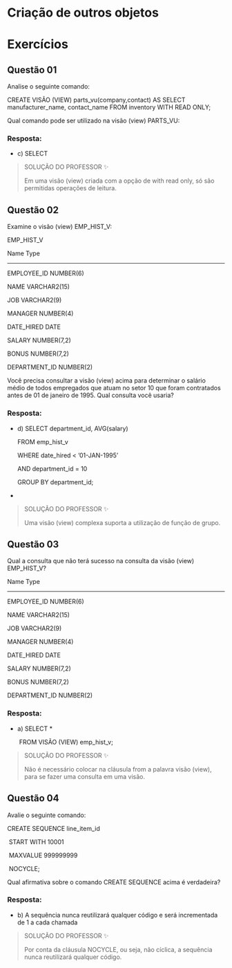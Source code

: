 # Criação de outros objetos

# Exercícios


## Questão 01
Analise o seguinte comando:

CREATE VISÃO (VIEW) parts_vu(company,contact)
AS SELECT manufacturer_name, contact_name
FROM inventory
WITH READ ONLY;

Qual comando pode ser utilizado na visão (view) PARTS_VU:

### Resposta:
- c) SELECT

> SOLUÇÃO DO PROFESSOR ✨
>
> Em uma visão (view) criada com a opção de with read only, só são permitidas operações de leitura.


## Questão 02
Examine o visão (view) EMP_HIST_V:

 

EMP_HIST_V

 

Name           Type

--------------------    -----------------------------------

EMPLOYEE_ID        NUMBER(6)

NAME          VARCHAR2(15)

JOB            VARCHAR2(9)

MANAGER       NUMBER(4)

DATE_HIRED          DATE

SALARY         NUMBER(7,2)

BONUS         NUMBER(7,2)

DEPARTMENT_ID NUMBER(2)

 

Você precisa consultar a visão (view) acima para determinar o salário médio de todos empregados que atuam no setor 10 que foram contratados antes de 01 de janeiro de 1995. Qual consulta você usaria?

### Resposta:
- d) SELECT         department_id, AVG(salary)

  FROM           emp_hist_v

  WHERE    date_hired < ’01-JAN-1995’

  AND       department_id = 10

  GROUP BY department_id;

-  

> SOLUÇÃO DO PROFESSOR ✨
>
> Uma visão (view) complexa suporta a utilização de função de grupo.


## Questão 03
Qual a consulta que não terá sucesso na consulta da visão (view) EMP_HIST_V?

 

Name           Type

--------------------    -----------------------------------

EMPLOYEE_ID        NUMBER(6)

NAME          VARCHAR2(15)

JOB            VARCHAR2(9)

MANAGER       NUMBER(4)

DATE_HIRED          DATE

SALARY         NUMBER(7,2)

BONUS         NUMBER(7,2)

DEPARTMENT_ID NUMBER(2)

### Resposta:
- a) SELECT *

  ​     FROM VISÃO (VIEW) emp_hist_v;

> SOLUÇÃO DO PROFESSOR ✨
>
> Não é necessário colocar na cláusula from a palavra visão (view), para se fazer uma consulta em uma visão.


## Questão 04
 Avalie o seguinte comando:

 

CREATE SEQUENCE line_item_id

​     START WITH 10001

​     MAXVALUE 999999999

​     NOCYCLE;

 

Qual afirmativa sobre o comando CREATE SEQUENCE acima é verdadeira?

### Resposta:
- b) A sequência nunca reutilizará qualquer código e será incrementada de 1 a cada chamada

> SOLUÇÃO DO PROFESSOR ✨
>
> Por conta da cláusula NOCYCLE, ou seja, não cíclica, a sequência nunca reutilizará qualquer código.

